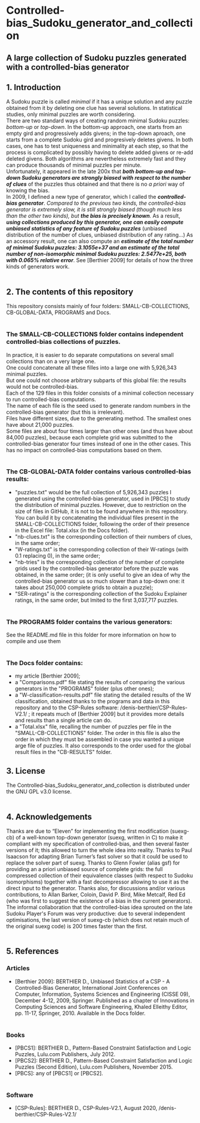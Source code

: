 # Controlled-bias_Sudoku_generator_and_collection
 
## A large collection of Sudoku puzzles generated with a controlled-bias generator</b>



## 1. Introduction<br>
A Sudoku puzzle is called _minimal_ if it has a unique solution and any puzzle obtained from it by deleting one clue has several solutions. In statistical studies, only minimal puzzles are worth considering.<br>
There are two standard ways of creating random minimal Sudoku puzzles: _bottom-up_ or _top-down_. In the bottom-up approach, one starts from an empty gird and progressively adds givens; in the top-down aproach, one starts from a complete Sudoku gird and progresively deletes givens. In both cases, one has to test uniqueness and minimality at each step, so that the process is complicated by possibly having to delete added givens or re-add deleted givens. Both algorithms are nevertheless extremely fast and they can produce thousands of minimal puzzles per minute.<br>
Unfortunately, it appeared in the late 200x that **_both bottom-up and top-down Sudoku generators are strongly biased with respect to the number of clues_** of the puzzles thus obtained and that there is no _a priori_ way of knowing the bias. <br>
In 2009, I defined a new type of generator, which I called the **_controlled-bias generator_**. _Compared to the previous two kinds, the controlled-bias generator is extremely slow, it is still strongly biased (though much less than the other two kinds), but **the bias is precisely known**._ As a result, **_using collections produced by this generator, one can easily compute unbiased statistics of any feature of Sudoku puzzles_** (unbiased distribution of the number of clues, unbiased distribution of any rating...) As an accessory result, one can also compute an **_estimate of the total number of minimal Sudoku puzzles: 3.1055e+37 and an estimate of the total number of non-isomorphic minimal Sudoku puzzles: 2.5477e+25, both with 0.065% relative error_**. See [Berthier 2009] for details of how the three kinds of  generators work. <br><br>


## 2. The contents of this repository<br>
This repository consists mainly of four folders: SMALL-CB-COLLECTIONS, CB-GLOBAL-DATA,  PROGRAMS and Docs.<br><br>

### The SMALL-CB-COLLECTIONS folder contains independent controlled-bias collections of puzzles.<br>
In practice, it is easier to do separate computations on several small collections than on a very large one.<br>
One could concatenate all these filles into a large one with 5,926,343 minimal puzzles.<br>
But one could not choose arbitrary subparts of this global file: the results would not be controlled-bias.<br>
Each of the 129 files in this folder consists of a minimal collection necessary to run controlled-bias computations.<br>
The name of each file is the seed used to generate random numbers in the controlled-bias generator (but this is irrelevant).<br>
Files have different sizes, due to the generating method. The smallest ones have about 21,000 puzzles.<br>
Some files are about four times larger than other ones (and thus have about 84,000 puzzles), because each complete grid was submitted to the controlled-bias generator four times instead of one in the other cases. This has no impact on controlled-bias computations based on them.<br><br>

### The CB-GLOBAL-DATA folder contains various controlled-bias results:<br>
* "puzzles.txt" would be the full collection of 5,926,343 puzzles I generated using the controlled-bias generator, used in [PBCS] to study the distribution of minimal puzzles. However, due to restriction on the size of files in GitHub, it is not to be found anywhere in this repository. You can build it by concatenating the individual files present in the SMALL-CB-COLLECTIONS folder, following the order of their presence in the Excel file: Total.xlsx (in the Docs folder).<br>
* "nb-clues.txt" is the corresponding collection of their numbers of clues, in the same order;<br>
* "W-ratings.txt" is the corresponding collection of their W-ratings (with 0.1 replacing 0), in the same order;<br>
* "nb-tries" is the corresponding collection of the number of complete grids used by the controlled-bias generator before the puzzle was obtained, in the same order; (it is only useful to give an idea of why the controlled-bias generator us so much slower than a top-down one: it takes about 250,000 complete grids to obtain a puzzle);<br>
* "SER-ratings" is the corresponding collection of the Sudoku Explainer ratings, in the same order, but lmited to the first 3,037,717 puzzles.
<br><br>


### The PROGRAMS folder contains the various generators:<br>
See the README.md file in this folder for more information on how to compile and use them <br><br>


### The Docs folder contains:
* my article [Berthier 2009];
* a "Comparisons.pdf" file stating the results of comparing the various generators in the "PROGRAMS" folder (plus other ones);
* a "W-classification-results.pdf" file stating the detailed results of the W classification, obtained thanks to the programs and data in this repository and to the CSP-Rules software: /denis-berthier/CSP-Rules-V2.1/ ; it repeats much of [Berthier 2009] but it provides more details and results than a single article can do.
* a "Total.xlsx" file, recalling the number of puzzles per file in the "SMALL-CB-COLLECTIONS" folder. The order in this file is also the order in which they must be assembled in case you wanted a unique arge file of puzzles. It also corresponds to the order used for the global result files in the "CB-RESULTS" folder.



## 3. License<br>
The Controlled-bias_Sudoku_generator_and_collection is distributed under the GNU GPL v3.0 license.<br><br>


## 4. Acknowledgements<br>
Thanks are due to “Eleven” for implementing the first modification (suexg-cb) of a well-known top-down generator (suexg, written in C) to make it compliant with my specification of controlled-bias, and then several faster versions of it; this allowed to turn the whole idea into reality. Thanks to Paul Isaacson for adapting Brian Turner’s fast solver so that it could be used to replace the solver part of suexg. Thanks to Glenn Fowler (alias gsf) for providing an a priori unbiased source of complete grids: the full compressed collection of their equivalence classes (with respect to Sudoku isomorphisms) together with a fast decompressor allowing to use it as the direct input to the generator. Thanks also, for discussions and/or various contributions, to Allan Barker, Coloin, David P. Bird, Mike Metcalf, Red Ed (who was first to suggest the existence of a bias in the current generators). The informal collaboration that the controlled-bias idea sprouted on the late Sudoku Player's Forum was very productive: due to several independent optimisations, the last version of suexg-cb (which does not retain much of the original suexg code) is 200 times faster than the first.<br><br>


## 5. References<br>
### Articles<br>
* [Berthier 2009]: BERTHIER D., Unbiased Statistics of a CSP - A Controlled-Bias Generator, International Joint Conferences on Computer, Information, Systems Sciences and Engineering (CISSE 09), December 4-12, 2009, Springer. Published as a chapter of Innovations in Computing Sciences and Software Engineering, Khaled Elleithy Editor, pp. 11-17, Springer, 2010. Available in the Docs folder.<br><br>

### Books<br>
* [PBCS1]: BERTHIER D., Pattern-Based Constraint Satisfaction and Logic Puzzles, Lulu.com Publishers, July 2012.<br>
* [PBCS2]: BERTHIER D., Pattern-Based Constraint Satisfaction and Logic Puzzles (Second Edition), Lulu.com Publishers, November 2015.<br>
* [PBCS]: any of [PBCS1] or [PBCS2].<br><br>

### Software<br>
* [CSP-Rules]: BERTHIER D., CSP-Rules-V2.1, August 2020, /denis-berthier/CSP-Rules-V2.1/ <br>
